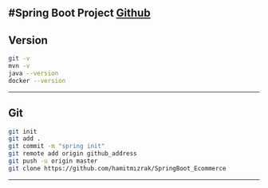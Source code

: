 #Spring Boot Project 
[Github](https://github.com/hamitmızrak/SpringBoot_Ecommerce)
---

## Version

```sh
git -v 
mvn -v
java --version
docker --version

```
---

## Git

```sh
git init
git add .
git commit -m "spring init"
git remote add origin github_address
git push -u origin master
git clone https://github.com/hamitmızrak/SpringBoot_Ecommerce
```
---